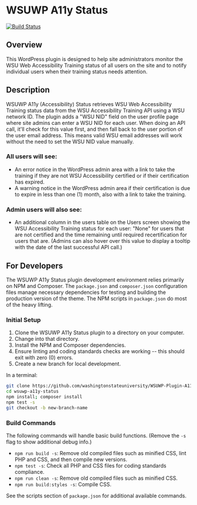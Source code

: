 # WSUWP A11y Status

[![Build Status](https://travis-ci.org/washingtonstateuniversity/WSUWP-Plugin-A11y-Status.svg?branch=master)](https://travis-ci.org/washingtonstateuniversity/WSUWP-Plugin-A11y-Status)

## Overview

This WordPress plugin is designed to help site administrators monitor the WSU Web Accessibility Training status of all users on the site and to notify individual users when their training status needs attention.

## Description

WSUWP A11y (Accessibility) Status retrieves WSU Web Accessibility Training status data from the WSU Accessibility Training API using a WSU network ID. The plugin adds a "WSU NID" field on the user profile page where site admins can enter a WSU NID for each user. When doing an API call, it'll check for this value first, and then fall back to the user portion of the user email address. This means valid WSU email addresses will work without the need to set the WSU NID value manually.

### All users will see:

- An error notice in the WordPress admin area with a link to take the training if they are not WSU Accessibility certified or if their certification has expired.
- A warning notice in the WordPress admin area if their certification is due to expire in less than one (1) month, also with a link to take the training.

### Admin users will also see:

- An additional column in the users table on the Users screen showing the WSU Accessibility Training status for each user: "None" for users that are not certified and the time remaining until required recertification for users that are. (Admins can also hover over this value to display a tooltip with the date of the last successful API call.)

## For Developers

The WSUWP A11y Status plugin development environment relies primarily on NPM and Composer. The `package.json` and `composer.json` configuration files manage necessary dependencies for testing and building the production version of the theme. The NPM scripts in `package.json` do most of the heavy lifting.

### Initial Setup

1. Clone the WSUWP A11y Status plugin to a directory on your computer.
2. Change into that directory.
3. Install the NPM and Composer dependencies.
4. Ensure linting and coding standards checks are working -- this should exit with zero (0) errors.
5. Create a new branch for local development.

In a terminal:

~~~bash
git clone https://github.com/washingtonstateuniversity/WSUWP-Plugin-A11y-Status.git wsuwp-a11y-status
cd wsuwp-a11y-status
npm install; composer install
npm test -s
git checkout -b new-branch-name
~~~

### Build Commands

The following commands will handle basic build functions. (Remove the `-s` flag to show additional debug info.)

- `npm run build -s`: Remove old compiled files such as minified CSS, lint PHP and CSS, and then compile new versions.
- `npm test -s`: Check all PHP and CSS files for coding standards compliance.
- `npm run clean -s`: Remove old compiled files such as minified CSS.
- `npm run build:styles -s`: Compile CSS.

See the scripts section of `package.json` for additional available commands.
